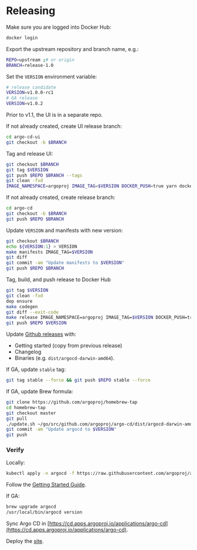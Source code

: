 # Releasing

Make sure you are logged into Docker Hub:

```bash
docker login
```

Export the upstream repository and branch name, e.g.:

```bash
REPO=upstream ;# or origin 
BRANCH=release-1.0
```

Set the `VERSION` environment variable:

```bash 
# release candidate
VERSION=v1.0.0-rc1
# GA release
VERSION=v1.0.2
```

Prior to v1.1, the UI is in a separate repo.

If not already created, create UI release branch:

```bash
cd argo-cd-ui
git checkout -b $BRANCH
```

Tag and release UI:

```bash
git checkout $BRANCH
git tag $VERSION
git push $REPO $BRANCH --tags
git clean -fxd
IMAGE_NAMESPACE=argoproj IMAGE_TAG=$VERSION DOCKER_PUSH=true yarn docker
```

If not already created, create release branch:

```bash
cd argo-cd
git checkout -b $BRANCH
git push $REPO $BRANCH
```

Update `VERSION` and manifests with new version:

```bash
git checkout $BRANCH
echo ${VERSION:1} > VERSION
make manifests IMAGE_TAG=$VERSION
git diff
git commit -am "Update manifests to $VERSION" 
git push $REPO $BRANCH
```

Tag, build, and push release to Docker Hub

```bash
git tag $VERSION
git clean -fxd
dep ensure
make codegen
git diff --exit-code
make release IMAGE_NAMESPACE=argoproj IMAGE_TAG=$VERSION DOCKER_PUSH=true
git push $REPO $VERSION
```

Update [Github releases](https://github.com/argoproj/argo-cd/releases) with:

* Getting started (copy from previous release)
* Changelog
* Binaries (e.g. `dist/argocd-darwin-amd64`).


If GA, update `stable` tag:

```bash
git tag stable --force && git push $REPO stable --force
```

If GA, update Brew formula:

```bash
git clone https://github.com/argoproj/homebrew-tap
cd homebrew-tap
git checkout master
git pull
./update.sh ~/go/src/github.com/argoproj/argo-cd/dist/argocd-darwin-amd64
git commit -am "Update argocd to $VERSION"
git push
```

### Verify

Locally:

```bash
kubectl apply -n argocd -f https://raw.githubusercontent.com/argoproj/argo-cd/$VERSION/manifests/install.yaml
```

Follow the [Getting Started Guide](../getting_started/).

If GA:

```bash
brew upgrade argocd
/usr/local/bin/argocd version
```

Sync Argo CD in [https://cd.apps.argoproj.io/applications/argo-cd](https://cd.apps.argoproj.io/applications/argo-cd).

Deploy the [site](site.md).

